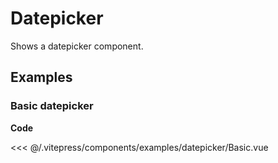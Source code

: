 <script setup>
import Basic from '../.vitepress/components/examples/datepicker/Basic.vue'
</script>

# Datepicker

Shows a datepicker component.

## Examples

### Basic datepicker
<Example>
  <Basic />
</Example>

**Code**

<<< @/.vitepress/components/examples/datepicker/Basic.vue
